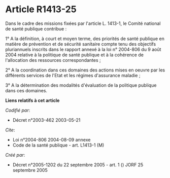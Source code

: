 # Article R1413-25

Dans le cadre des missions fixées par l'article L. 1413-1, le Comité national de santé publique contribue :

1° A la définition, à court et moyen terme, des priorités de santé publique en matière de prévention et de sécurité sanitaire
compte tenu des objectifs pluriannuels inscrits dans le rapport annexé à la loi n° 2004-806 du 9 août 2004 relative à la
politique de santé publique et à la cohérence de l'allocation des ressources correspondantes ;

2° A la coordination dans ces domaines des actions mises en oeuvre par les différents services de l'Etat et les régimes
d'assurance maladie ;

3° A la détermination des modalités d'évaluation de la politique publique dans ces domaines.

**Liens relatifs à cet article**

_Codifié par_:

  - Décret n°2003-462 2003-05-21

_Cite_:

  - Loi n°2004-806 2004-08-09 annexe
  - Code de la santé publique - art. L1413-1 (M)

_Créé par_:

  - Décret n°2005-1202 du 22 septembre 2005 - art. 1 () JORF 25 septembre 2005
